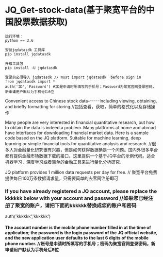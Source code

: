 # JQ_Get-stock-data(基于聚宽平台的中国股票数据获取)

    运行环境：
    python == 3.6
    
    安装jqdatasdk 工具库
    pip install jqdatasdk
    
    升级工具包
    pip install -U jqdatasdk
    
    登录前必须导入 jqdatasdk // must import jqdatasdk  before sign in
    from jqdatasdk import *
    auth('ID','Password') #ID是申请时所填写的手机号；Password为聚宽官网登录密码，新申请用户默认为手机号后6位
    
    
    

Convenient access to Chinese stock data------Including viewing, obtaining, and briefly formatting for storing.//包括查看，获取，简单的格式化以及存储操作

Many people are very interested in financial quantitative research, but how to obtain the data is indeed a problem. Many platforms at home and abroad have interfaces for downloading financial market data. Here is a sample code based on the JQ platform. Suitable for machine learning, deep learning or simple financial tools for quantitative analysis and research. //很多人对金融量化研究很有兴趣，但是如何获得数据确是一个问题。国内外很多平台都有提供金融市场数据下载的接口，这里提供一个基于JQ平台的示例代码。适合机器学习，深度学习或者简单的金融工具来进行量化分析研究.

JQ platform provides 1 million data requests per day for free. // 聚宽平台免费提供每日100万条数据请求量，只需要简单的去官网注册即可

### If you have already registered a JQ account, please replace the kkkkkk below with your account and password //如果您已经注册了聚宽的账户，请把下面的kkkkkk替换成您的账户和密码
auth('kkkkkk','kkkkkk') 

#### The account number is the mobile phone number filled in at the time of application; the password is the login password of the JQ official website, and the new application user defaults to the last 6 digits of the mobile phone number. //账号是申请时所填写的手机号；密码为聚宽官网登录密码，新申请用户默认为手机号后6位
